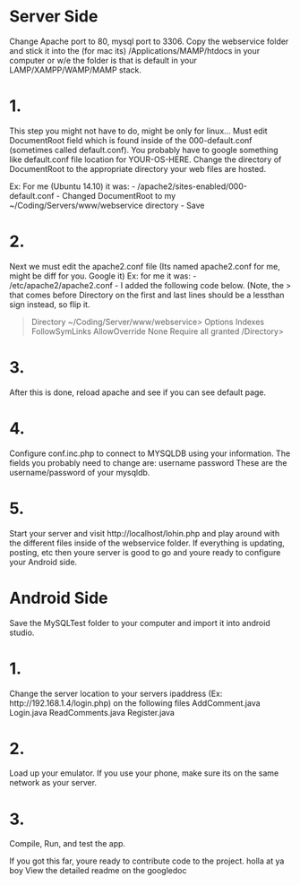 <h1>Server Side</h1>
Change Apache port to 80, mysql port to 3306. Copy the webservice folder and stick it into the (for mac its) /Applications/MAMP/htdocs in your computer or w/e the folder is that is default in your LAMP/XAMPP/WAMP/MAMP stack.

<h1>1.</h1>
This step you might not have to do, might be only for linux... Must edit DocumentRoot field which is found inside of the 000-default.conf (sometimes called default.conf). You probably have to google something like default.conf file location for YOUR-OS-HERE. Change the directory of DocumentRoot to the appropriate directory your web files are hosted.

Ex: For me (Ubuntu 14.10) it was: - /apache2/sites-enabled/000-default.conf - Changed DocumentRoot to my ~/Coding/Servers/www/webservice directory - Save

<h1>2.</h1>
Next we must edit the apache2.conf file (Its named apache2.conf for me, might be diff for you. Google it) Ex: for me it was: - /etc/apache2/apache2.conf - I added the following code below. (Note, the > that comes before Directory on the first and last lines should be a lessthan sign instead, so flip it.

>Directory ~/Coding/Server/www/webservice>
 Options Indexes FollowSymLinks
 AllowOverride None
  Require all granted
>/Directory>
<h1>3.</h1>
After this is done, reload apache and see if you can see default page.

<h1>4.</h1>
Configure conf.inc.php to connect to MYSQLDB using your information. The fields you probably need to change are: username password These are the username/password of your mysqldb.

<h1>5.</h1>
Start your server and visit http://localhost/lohin.php and play around with the different files inside of the webservice folder. If everything is updating, posting, etc then youre server is good to go and youre ready to configure your Android side.

<h1>Android Side</h1>
Save the MySQLTest folder to your computer and import it into android studio.

<h1>1.</h1>
Change the server location to your servers ipaddress (Ex: http://192.168.1.4/login.php) on the following files AddComment.java Login.java ReadComments.java Register.java

<h1>2.</h1>
Load up your emulator. If you use your phone, make sure its on the same network as your server.

<h1>3.</h1>
Compile, Run, and test the app.

If you got this far, youre ready to contribute code to the project. holla at ya boy
View the detailed readme on the googledoc
